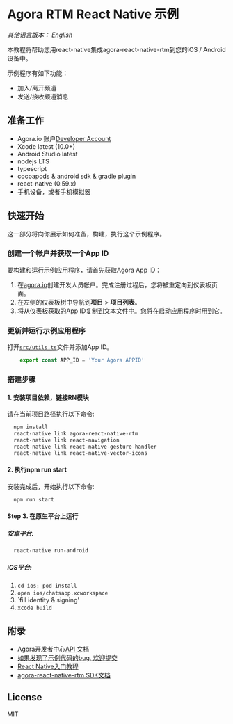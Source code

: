 # Agora RTM React Native 示例

*其他语言版本： [English](README.md)*

本教程将帮助您用react-native集成agora-react-native-rtm到您的iOS / Android设备中。

示例程序有如下功能：
  - 加入/离开频道
  - 发送/接收频道消息

## 准备工作
- Agora.io 账户[Developer Account](https://dashboard.agora.io/signin/)
- Xcode latest (10.0+)
- Android Studio latest
- nodejs LTS
- typescript
- cocoapods & android sdk & gradle plugin
- react-native (0.59.x)
- 手机设备，或者手机模拟器

## 快速开始

这一部分将向你展示如何准备，构建，执行这个示例程序。

### 创建一个帐户并获取一个App ID
要构建和运行示例应用程序，请首先获取Agora App ID：
1. 在[agora.io](https://dashboard.agora.io/signin/)创建开发人员帐户。完成注册过程后，您将被重定向到仪表板页面。
2. 在左侧的仪表板树中导航到**项目** > **项目列表**。
3. 将从仪表板获取的App ID复制到文本文件中。您将在启动应用程序时用到它。

### 更新并运行示例应用程序

打开[`src/utils.ts`](https://github.com/AgoraIO/RN-SDK-RTM/tree/master/examples/chatapp/src/utils.ts)文件并添加App ID。

```javascript
    export const APP_ID = 'Your Agora APPID'
```
### 搭建步骤
#### 1. 安装项目依赖，链接RN模块
请在当前项目路径执行以下命令:

```bash
  npm install
  react-native link agora-react-native-rtm
  react-native link react-navigation
  react-native link react-native-gesture-handler
  react-native link react-native-vector-icons
```

#### 2. 执行npm run start
安装完成后，开始执行以下命令:

```bash
  npm run start
```

#### Step 3. 在原生平台上运行

##### 安卓平台:
```bash
  react-native run-android
```

##### iOS平台:
  1. `cd ios; pod install`
  2. `open ios/chatsapp.xcworkspace`
  3. `fill identity & signing'
  4. `xcode build`

## 附录
* Agora开发者中心[API 文档](https://docs.agora.io/cn/)
* [如果发现了示例代码的bug, 欢迎提交](https://github.com/AgoraIO-Community/Agora-RN-Quickstart/issues)
* [React Native入门教程](https://facebook.github.io/react-native/docs/getting-started.html)
* [agora-react-native-rtm SDK文档](https://agoraio.github.io/RN-SDK-RTM/latest/)

## License
MIT
